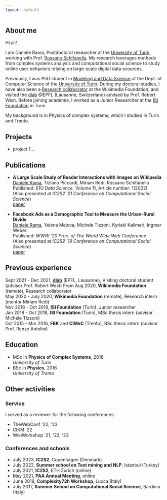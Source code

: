 ```yaml
---
layout: default
---
```


## About me

Hi all! 

I am Daniele Rama, Postdoctoral researcher at the [University of Turin](https://www.unito.it/), working with Prof. [Rossano Schifanella](http://www.di.unito.it/~schifane/). My research leverages methods from complex systems analysis and computational social science to study online user behaviors relying on large-scale digital data scources.

Previously, I was PhD student in [Modeling and Data Science](https://dottorato-mds.campusnet.unito.it/do/home.pl) at the Dept. of Computer Science of the [University of Turin](https://www.unito.it/). During my doctoral studies, I have also been a [Research collaborator](https://www.mediawiki.org/wiki/Wikimedia_Research/Formal_collaborations) at the Wikimedia Foundation, and visited the [dlab](https://dlab.epfl.ch/) @EPFL (Lausanne, Switzerland) advised by Prof. Robert West. Before joining academia, I worked as a Junior Researcher at the [ISI Foundation](https://www.isi.it/en/home) in Turin.

My background is in Physics of complex systems, which I studied in Turin and Trento.

## Projects

* project 1...

## Publications

* **A Large Scale Study of Reader Interactions with Images on Wikipedia**  
<u>Daniele Rama</u>, Tiziano Piccardi, Miriam Redi, Rossano Schifanella  
Published: *EPJ Data Science*, Volume 11, Article number: 1(2022)  
(Also presented at *IC2S2 '21 Conference on Computational Social Science*)   
[paper](https://doi.org/10.1140/epjds/s13688-021-00312-8)

* **Facebook Ads as a Demographic Tool to Measure the Urban-Rural Divide**  
<u>Daniele Rama</u>, Yelena Mejova, Michele Tizzoni, Kyriaki Kalimeri, Ingmar Weber  
Published: *WWW ‘20 Proc. of The World Wide Web Conference*  
(Also presented at *IC2S2 '19 Conference on Computational Social Science*)  
[paper](https://doi.org/10.1145/3366423.3380118) 

## Previous experience

Sept 2021 - Dec 2021, **[dlab](https://dlab.epfl.ch/)** (EPFL, Lausanne), Visiting doctoral student (advisor Prof. Robert West)
From Aug 2020, **Wikimedia Foundation** (remote), Research collaborator  
May 2020 - July 2020, **Wikimedia Foundation** (remote), Research intern (mentor Miriam Redi)  
Nov 2018 - Oct 2019, **ISI Foundation** (Turin), Junior researcher  
Jan 2018 - Oct 2018, **ISI Foundation** (Turin), MSc thesis intern (advisor Michele Tizzoni)  
Oct 2015 - Mar 2016, **FBK** and **CIMeC** (Trento), BSc thesis intern (advisor Prof. Renzo Antolini)

## Education

* MSc in **Physics of Complex Systems**, 2018  
*University of Turin*
* BSc in **Physics**, 2016  
*University of Trento*

## Other activities

### Service

I served as a reviewer for the following conferences:
* TheWebConf '22, '23
* CIKM '22
* WikiWorkshop '21, '22, '23

### Conferences and schools

* July 2023, **IC2S2**, Copenhagen (Denmark)
* July 2022, **Summer school on Text mining and NLP**, Istanbul (Turkey)
* July 2021, **IC2S2**, ETH Zurich (online)
* May 2021, **PAA Annual Meeting**, online
* June 2019, **Complexity72h Workshop**, Lucca (Italy)
* July 2017, **Summer School on Computational Social Science**, Sardinia (Italy)
